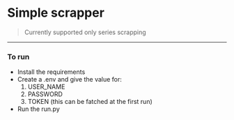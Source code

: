 # Simple scrapper

> Currently supported only series scrapping
---

### To run

* Install the requirements
* Create a .env and give the value for:
    1. USER_NAME
    1. PASSWORD
    1. TOKEN (this can be fatched at the first run)
* Run the run.py


